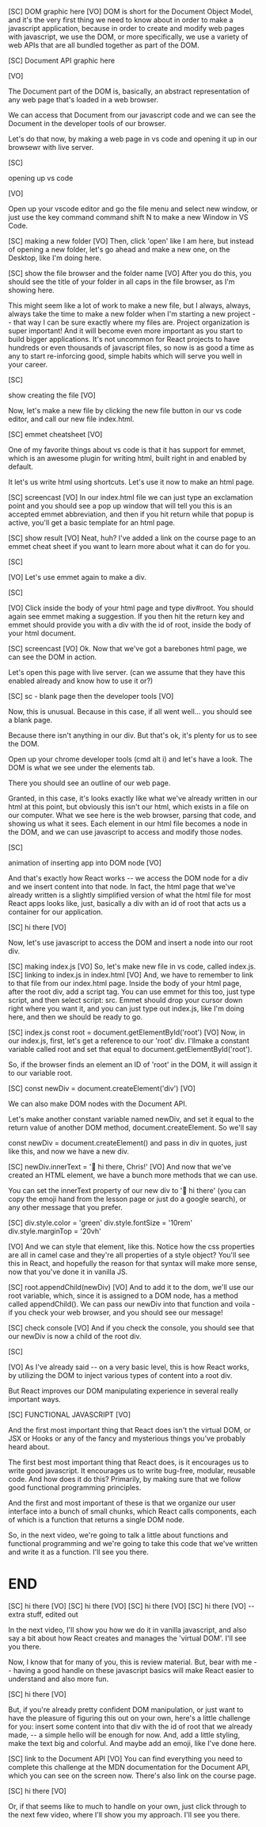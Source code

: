 [SC]
DOM graphic here
[VO]
DOM is short for the Document Object Model, and it's the very first thing we need to know about in order to make a javascript application, because in order to create and modify web pages with javascript, we use the DOM, or more specifically, we use a variety of web APIs that are all bundled together as part of the DOM.

[SC]
Document API graphic here

[VO]

The Document part of the DOM is, basically, an abstract representation of any web page that's loaded in a web browser.

We can access that Document from our javascript code and we can see the Document in the developer tools of our browser.

Let's do that now, by making a web page in vs code and opening it up in our browsewr with live server.

[SC]

opening up vs code

[VO]

Open up your vscode editor and go the file menu and select new window, or just use the key command command shift N to make a new Window in VS Code.

[SC]
making a new folder
[VO]
Then, click 'open' like I am here, but instead of opening a new folder, let's go ahead and make a new one, on the Desktop, like I'm doing here.

[SC]
show the file browser and the folder name
[VO]
After you do this, you should see the title of your folder in all caps in the file browser, as I'm showing here.

This might seem like a lot of work to make a new file, but I always, always, always take the time to make a new folder when I'm starting a new project -- that way I can be sure exactly where my files are. Project organization is super important! And it will become even more important as you start to build bigger applications. It's not uncommon for React projects to have hundreds or even thousands of javascript files, so now is as good a time as any to start re-inforcing good, simple habits which will serve you well in your career.

[SC]

show creating the file
[VO]

Now, let's make a new file by clicking the new file button in our vs code editor, and call our new file index.html.

[SC]
emmet cheatsheet
[VO]

One of my favorite things about vs code is that it has support for emmet, which is an awesome plugin for writing html, built right in and enabled by default.

It let's us write html using shortcuts. Let's use it now to make an html page.

[SC]
screencast
[VO]
In our index.html file we can just type an exclamation point and you should see a pop up window that will tell you this is an accepted emmet abbreviation, and then if you hit return while that popup is active, you'll get a basic template for an html page.

[SC]
show result
[VO]
Neat, huh? I've added a link on the course page to an emmet cheat sheet if you want to learn more about what it can do for you.

[SC]

[VO]
Let's use emmet again to make a div.

[SC]

[VO]
Click inside the body of your html page and type div#root. You should again see emmet making a suggestion. If you then hit the return key and emmet should provide you with a div with the id of root, inside the body of your html document.

[SC]
screencast
[VO]
Ok. Now that we've got a barebones html page, we can see the DOM in action.

Let's open this page with live server.
(can we assume that they have this enabled already and know how to use it or?)

[SC]
sc - blank page then the developer tools
[VO]

Now, this is unusual. Because in this case, if all went well... you should see a blank page.

Because there isn't anything in our div. But that's ok, it's plenty for us to see the DOM.

Open up your chrome developer tools (cmd alt i) and let's have a look. The DOM is what we see under the elements tab.

There you should see an outline of our web page.

Granted, in this case, it's looks exactly like what we've already written in our html at this point, but obviously this isn't our html, which exists in a file on our computer. What we see here is the web browser, parsing that code, and showing us what it sees. Each element in our html file becomes a node in the DOM, and we can use javascript to access and modify those nodes.

[SC]

animation of inserting app into DOM node
[VO]

And that's exactly how React works -- we access the DOM node for a div and we insert content into that node. In fact, the html page that we've already written is a slightly simplified version of what the html file for most React apps looks like, just, basically a div with an id of root that acts us a container for our application.

[SC]
hi there
[VO]

Now, let's use javascript to access the DOM and insert a node into our root div.

[SC]
making index.js
[VO]
So, let's make new file in vs code, called index.js.
[SC]
linking to index.js in index.html
[VO]
And, we have to remember to link to that file from our index.html page. Inside the body of your html page, after the root div, add a script tag. You can use emmet for this too, just type script, and then select script: src. Emmet should drop your cursor down right where you want it, and you can just type out index.js, like I'm doing here, and then we should be ready to go.

[SC]
index.js
const root = document.getElementById('root')
[VO]
Now, in our index.js, first, let's get a reference to our 'root' div. I'llmake a constant variable called root and set that equal to document.getElementById('root').

So, if the browser finds an element an ID of 'root' in the DOM, it will assign it to our variable root.

[SC]
const newDiv = document.createElement('div')
[VO]

We can also make DOM nodes with the Document API.

Let's make another constant variable named newDiv, and set it equal to the return value of another DOM method, document.createElement. So we'll say

const newDiv = document.createElement() and pass in div in quotes, just like this, and now we have a new div.

[SC]
newDiv.innerText = '👋 hi there, Chris!'
[VO]
And now that we've created an HTML element, we have a bunch more methods that we can use.

You can set the innerText property of our new div to '👋 hi there' (you can copy the emoji hand from the lesson page or just do a google search), or any other message that you prefer.

[SC]
div.style.color = 'green'
div.style.fontSize = '10rem'
div.style.marginTop = '20vh'

[VO]
And we can style that element, like this. Notice how the css properties are all in camel case and they're all properties of a style object? You'll see this in React, and hopefully the reason for that syntax will make more sense, now that you've done it in vanilla JS.

[SC]
root.appendChild(newDiv)
[VO]
And to add it to the dom, we'll use our root variable, which, since it is assigned to a DOM node, has a method called appendChild(). We can pass our newDiv into that function and voila - if you check your web browser, and you should see our message!

[SC]
check console
[VO]
And if you check the console, you should see that our newDiv is now a child of the root div.

[SC]

[VO]
As I've already said -- on a very basic level, this is how React works, by utilizing the DOM to inject various types of content into a root div.

But React improves our DOM manipulating experience in several really important ways.

[SC]
FUNCTIONAL JAVASCRIPT
[VO]

And the first most important thing that React does isn't the virtual DOM, or JSX or Hooks or any of the fancy and mysterious things you've probably heard about.

The first best most important thing that React does, is it encourages us to write good javascript. It encourages us to write bug-free, modular, reusable code. And how does it do this? Primarily, by making sure that we follow good functional programming principles.

And the first and most important of these is that we organize our user interface into a bunch of small chunks, which React calls components, each of which is a function that returns a single DOM node.

So, in the next video, we're going to talk a little about functions and functional programming and we're going to take this code that we've written and write it as a function. I'll see you there.

# END

[SC]
hi there
[VO]
[SC]
hi there
[VO]
[SC]
hi there
[VO]
[SC]
hi there
[VO]
-- extra stuff, edited out

In the next video, I'll show you how we do it in vanilla javascript, and also say a bit about how React creates and manages the 'virtual DOM'. I'll see you there.

Now, I know that for many of you, this is review material. But, bear with me -- having a good handle on these javascript basics will make React easier to understand and also more fun.

[SC]
hi there
[VO]

But, if you're already pretty confident DOM manipulation, or just want to have the pleasure of figuring this out on your own, here's a little challenge for you: insert some content into that div with the id of root that we already made, -- a simple hello will be enough for now. And, add a little styling, make the text big and colorful. And maybe add an emoji, like I've done here.

[SC]
link to the Document API
[VO]
You can find everything you need to complete this challenge at the MDN documentation for the Document API, which you can see on the screen now. There's also link on the course page.

[SC]
hi there
[VO]

Or, if that seems like to much to handle on your own, just click through to the next few video, where I'll show you my approach. I'll see you there.
